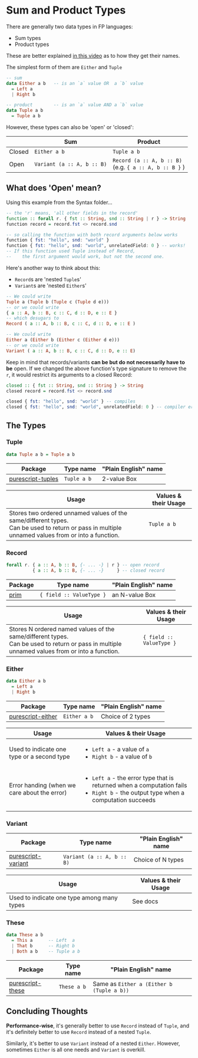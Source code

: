 # Sum and Product Types

There are generally two data types in FP languages:
- Sum types
- Product types

These are better explained [in this video](https://youtu.be/Up7LcbGZFuo?t=19m8s) as to how they get their names.

The simplest form of them are `Either` and `Tuple`
```haskell
-- sum
data Either a b   -- is an `a` value OR  a `b` value
  = Left a
  | Right b

-- product        -- is an `a` value AND a `b` value
data Tuple a b
  = Tuple a b
```

However, these types can also be 'open' or 'closed':

| | Sum | Product |
| - | - | - |
| Closed | `Either a b` | `Tuple a b`
| Open | `Variant (a :: A, b :: B)` | `Record (a :: A, b :: B)`<br>(e.g. `{ a :: A, b :: B }` )

## What does 'Open' mean?

Using this example from the Syntax folder...
```haskell
-- the 'r' means, 'all other fields in the record'
function :: forall r. { fst :: String, snd :: String | r } -> String
function record = record.fst <> record.snd

-- so calling the function with both record arguments below works
function { fst: "hello", snd: "world" }
function { fst: "hello", snd: "world", unrelatedField: 0 } -- works!
-- If this function used Tuple instead of Record,
--    the first argument would work, but not the second one.
```

Here's another way to think about this:
- `Record`s are 'nested `Tuple`s'
- `Variant`s are 'nested `Either`s'

```haskell
-- We could write
Tuple a (Tuple b (Tuple c (Tuple d e)))
-- or we could write
{ a :: A, b :: B, c :: C, d :: D, e :: E }
-- which desugars to
Record ( a :: A, b :: B, c :: C, d :: D, e :: E )

-- We could write
Either a (Either b (Either c (Either d e)))
-- or we could write
Variant ( a :: A, b :: B, c :: C, d :: D, e :: E)
```

Keep in mind that records/variants **can be but do not necessarily have to be** open. If we changed the above function's type signature to remove the `r`, it would restrict its arguments to a closed Record:
```haskell
closed :: { fst :: String, snd :: String } -> String
closed record = record.fst <> record.snd

closed { fst: "hello", snd: "world" } -- compiles
closed { fst: "hello", snd: "world", unrelatedField: 0 } -- compiler error
```

## The Types

### Tuple

```haskell
data Tuple a b = Tuple a b
```

| Package | Type name | "Plain English" name |
| - | - | - |
| [purescript-tuples](https://pursuit.purescript.org/packages/purescript-tuples/5.0.0) | `Tuple a b` | 2-value Box

| Usage | Values & their Usage |
| - | - |
| Stores two ordered unnamed values of the same/different types.<br>Can be used to return or pass in multiple unnamed values from or into a function. | `Tuple a b` |

### Record

```haskell
forall r. { a :: A, b :: B, {- ... -} | r } -- open record
          { a :: A, b :: B, {- ... -}     } -- closed record
```

| Package | Type name | "Plain English" name |
| - | - | - |
| [prim](https://pursuit.purescript.org/builtins/docs/Prim#t:Record) | `{ field :: ValueType }` | an N-value Box

| Usage | Values & their Usage |
| - | - |
| Stores N ordered named values of the same/different types.<br>Can be used to return or pass in multiple unnamed values from or into a function. | `{ field :: ValueType }` |

### Either

```haskell
data Either a b
  = Left a
  | Right b
```

| Package | Type name | "Plain English" name |
| - | - | - |
| [purescript-either](https://pursuit.purescript.org/packages/purescript-either/4.0.0) | `Either a b` | Choice of 2 types

| Usage | Values & their Usage
| - | - |
| Used to indicate one type or a second type | <ul><li>`Left a` - a value of `a`</li><li>`Right b` - a value of `b`</li></ul>
| Error handing (when we care about the error) | <ul><li>`Left a` - the error type that is returned when a computation fails</li><li>`Right b` - the output type when a computation succeeds</li></ul>

### Variant

| Package | Type name | "Plain English" name |
| - | - | - |
| [purescript-variant](https://pursuit.purescript.org/packages/purescript-variant/5.0.0) | `Variant (a :: A, b :: B)` | Choice of N types

| Usage | Values & their Usage
| - | - |
| Used to indicate one type among many types | See docs |

### These

```haskell
data These a b
  = This a      -- Left  a
  | That b      -- Right b
  | Both a b    -- Tuple a b
```

| Package | Type name | "Plain English" name |
| - | - | - |
| [purescript-these](https://pursuit.purescript.org/packages/purescript-these/4.0.0) | `These a b` | Same as `Either a (Either b (Tuple a b))`

## Concluding Thoughts

**Performance-wise**, it's generally better to use `Record` instead of `Tuple`, and it's definitely better to use `Record` instead of a nested `Tuple`.

Similarly, it's better to use `Variant` instead of a nested `Either`. However, sometimes `Either` is all one needs and `Variant` is overkill.
